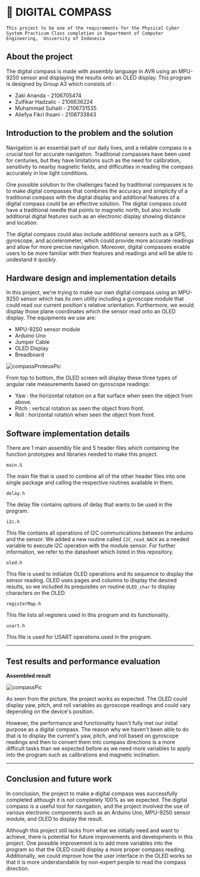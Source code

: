 # 🧭 DIGITAL COMPASS
```
This project to be one of the requirements for the Physical Cyber System Practicum Class completion in Department of Computer Engineering,  University of Indonesia
```

## About the project

The digital compass is made with assembly language in AVR using an MPU-9250 sensor and displaying the results onto an OLED display. This program is designed by Group A3 which consists of : 

- Zaki Ananda - 2106705474
- Zulfikar Hadzalic - 2106636224
- Muhammad Suhaili - 2106731535
- Aliefya Fikri Ihsani - 2106733843


## Introduction to the problem and the solution
Navigation is an essential part of our daily lives, and a reliable compass is a crucial tool for accurate navigation. Traditional compasses have been used for centuries, but they have limitations such as the need for calibration, sensitivity to nearby magnetic fields, and difficulties in reading the compass accurately in low light conditions.

One possible solution to the challenges faced by traditional compasses is to to make digital compasses that combines the accuracy and simplicity of a traditional compass with the digital display and additional features of a digital compass could be an effective solution. The digital compass could have a traditional needle that points to magnetic north, but also include additional digital features such as an electronic display showing distance and location.

The digital compass could also include additional sensors such as a GPS, gyroscope, and accelerometer, which could provide more accurate readings and allow for more precise navigation. Moreover, digital compasses enable users to be more familiar with their features and readings and will be able to undestand it quickly.


## Hardware design and implementation details
In this project, we're trying to make our own digital compass using an MPU-9250 sensor which has its own utility including a gyroscope module that could read our current position's relative orientation. Furthermore, we would display those plane coordinates which the sensor read onto an OLED display. The equipments we use are:

- MPU-9250 sensor module
- Arduino Uno
- Jumper Cable
- OLED Display
- Breadboard

![compassProteusPic](https://github.com/zaki-ananda/DigitalCompass/assets/88538229/32400b30-f8f4-45f6-a523-269906ced6e7)

From top to bottom, the OLED screen will display these three types of angular rate measurements based on gyroscope readings:
- Yaw : the horizontal rotation on a flat surface when seen the object from above.
- Pitch : vertical rotation as seen the object from front.
- Roll : horizontal rotation when seen the object from front.


## Software implementation details
There are 1 main assembly file and 5 header files which containing the function prototypes and libraries needed to make this project.

```
main.S
```
The main file that is used to combine all of the other header files into one single package and calling the respective routines available in them.
```
delay.h
```
The delay file contains options of delay that wants to be used in the program. 
```
i2c.h
```
This file contains all operations of I2C communications between the arduino and the sensor. We added a new routine called ```I2C_read_NACK``` as a needed variable to execute I2C operation with the module sensor. For further information, we refer to the datasheet which listed in this repository.
```
oled.h
```
This file is used to initialize OLED operations and its sequence to display the sensor reading. OLED uses pages and columns to display the desired results, so we included its prequisites on routine ```OLED_char```  to display characters on the OLED.
```
registerMap.h
```
This file lists all registers used in this program and its functionality.
```
usart.h
```
This file is used for USART operations used in the program.

---
## Test results and performance evaluation
**Assembled result**

![compassPic](https://github.com/zaki-ananda/DigitalCompass/assets/88538229/9fe249dd-772b-46f8-a73d-fc0b33752f40)

As seen from the picture, the project works as expected. The OLED could display yaw, pitch, and roll variables as gyroscope readings and could vary depending on the device's position. 

However, the performance and functionality hasn't fully met our initial purpose as a digital compass. The reason why we haven't been able to do that is to display the current's yaw, pitch, and roll based on gyroscope readings and then to convert them into compass directions is a more difficult tasks than we expected before as we need more variables to apply into the program such as calibrations and magnetic inclination.   

---
## Conclusion and future work

In conclusion, the project to make a digital compass was successfully completed although it is not completely 100% as we expected. The digital compass is a useful tool for navigation, and the project involved the use of various electronic components such as an Arduino Uno, MPU-9250 sensor module, and OLED to display the result.

Although this project still lacks from what we initially need and want to achieve, there is potential for future improvements and developments in this project. One possible improvement is to add more variables into the program so that the OLED could display a more proper compass reading. Additionally, we could improve how the user interface in the OLED works so that it is more understandable by non-expert people to read the compass direction. 
